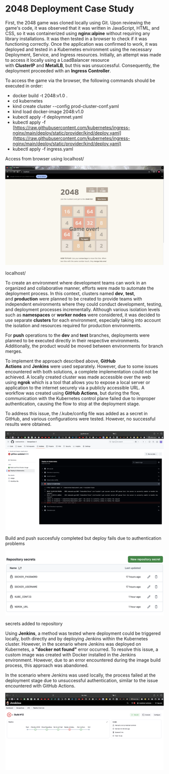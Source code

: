 # 2048 Deployment Case Study

First, the 2048 game was cloned locally using Git. Upon reviewing the game's code, it was observed that it was written in JavaScript, HTML, and CSS, so it was containerized using **nginx:alpine** without requiring any library installations. It was then tested in a browser to check if it was functioning correctly. Once the application was confirmed to work, it was deployed and tested in a Kubernetes environment using the necessary Deployment, Service, and Ingress resources. Initially, an attempt was made to access it locally using a LoadBalancer resource with **ClusterIP** and **MetalLB**, but this was unsuccessful. Consequently, the deployment proceeded with an **Ingress Controller**.

To access the game via the browser, the following commands should be executed in order:

- docker build -t 2048:v1.0 .
- cd kubernetes
- kind create cluster --config prod-cluster-conf.yaml
- kind load docker-image 2048:v1.0
- kubectl apply -f deploymnet.yaml
- kubectl apply -f [https://raw.githubusercontent.com/kubernetes/ingress-nginx/main/deploy/static/provider/kind/deploy.yaml](https://raw.githubusercontent.com/kubernetes/ingress-nginx/main/deploy/static/provider/kind/deploy.yaml)
- kubectl apply -f ingress.yaml

Access from browser using localhost/

![localhost/](2048%20Deployment%20Case%20Study%2017f6d1db3b1880b2928ad6cd2942c1ca/Screenshot_2025-01-19_at_17.20.56.png)

localhost/

To create an environment where development teams can work in an organized and collaborative manner, efforts were made to automate the deployment process. In this context, clusters named **dev**, **test**, and **production** were planned to be created to provide teams with independent environments where they could conduct development, testing, and deployment processes incrementally. Although various isolation levels such as **namespaces** or **worker nodes** were considered, it was decided to use separate **clusters** for each environment, especially taking into account the isolation and resources required for production environments.

For **push** operations to the **dev** and **test** branches, deployments were planned to be executed directly in their respective environments. Additionally, the product would be moved between environments for branch merges.

To implement the approach described above, **GitHub Actions** and **Jenkins** were used separately. However, due to some issues encountered with both solutions, a complete implementation could not be achieved. A locally created cluster was made accessible over the web using **ngrok** which is a tool that allows you to expose a local server or application to the internet securely via a publicly accessible URL. A workflow was created using **GitHub Actions**, but during the flow, communication with the Kubernetes control plane failed due to improper authentication, causing the flow to stop at the deployment stage.

To address this issue, the /.kube/config file was added as a secret in GitHub, and various configurations were tested. However, no successful results were obtained.

![Build and push succesfuly completed but deploy fails due to authentication problems](2048%20Deployment%20Case%20Study%2017f6d1db3b1880b2928ad6cd2942c1ca/Screenshot_2025-01-19_at_18.10.01.png)

Build and push succesfuly completed but deploy fails due to authentication problems

![secrets added to repository](2048%20Deployment%20Case%20Study%2017f6d1db3b1880b2928ad6cd2942c1ca/Screenshot_2025-01-19_at_18.11.46.png)

secrets added to repository

Using **Jenkins**, a method was tested where deployment could be triggered locally, both directly and by deploying Jenkins within the Kubernetes cluster. However, in the scenario where Jenkins was deployed on Kubernetes, a **"docker not found"** error occurred. To resolve this issue, a custom image was created with Docker installed in the Jenkins environment. However, due to an error encountered during the image build process, this approach was abandoned.

In the scenario where Jenkins was used locally, the process failed at the deployment stage due to unsuccessful authentication, similar to the issue encountered with GitHub Actions.

![Screenshot 2025-01-19 at 18.13.57.png](2048%20Deployment%20Case%20Study%2017f6d1db3b1880b2928ad6cd2942c1ca/Screenshot_2025-01-19_at_18.13.57.png)

